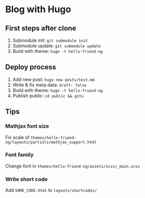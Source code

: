 # Blog with Hugo

## First steps after clone

1. Submodule init: `git submodule init`
2. Submodule update: `git submodule update`
3. Build with theme: `hugo -t hello-friend-ng`

## Deploy process

1. Add new post: `hugo new posts/test.md`
2. Write & fix meta data: `draft: false`
3. Build with theme: `hugo -t hello-friend-ng`
4. Publish public: `cd public && gitu`

## Tips

### Mathjax font size

Fix scale of `themes/hello-friend-ng/layouts/partials/mathjax_support.html`

### Font family

Change font in `themes/hello-friend-ng/assets/scss/_main.scss`

### Write short code

Add `SOME_CODE.html` to `layouts/shortcodes/`
